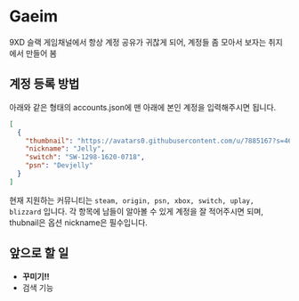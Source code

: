 # Gaeim
9XD 슬랙 게임채널에서 항상 계정 공유가 귀찮게 되어, 계정들 좀 모아서 보자는 취지에서 만들어 봄

## 계정 등록 방법
아래와 같은 형태의 accounts.json에 맨 아래에 본인 계정을 입력해주시면 됩니다.
```json
[
  {
    "thumbnail": "https://avatars0.githubusercontent.com/u/7885167?s=460&v=4",
    "nickname": "Jelly",
    "switch": "SW-1298-1620-0718",
    "psn": "Devjelly"
  }
]
```
현재 지원하는 커뮤니티는 `steam, origin, psn, xbox, switch, uplay, blizzard` 입니다.
각 항목에 남들이 알아볼 수 있게 계정을 잘 적어주시면 되며, thubnail은 옵션 nickname은 필수입니다.

## 앞으로 할 일 
- **꾸미기!!**
- 검색 기능
